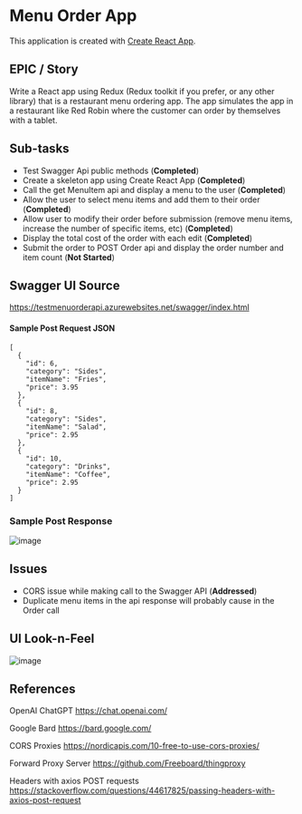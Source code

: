 # Menu Order App

This application is created with [Create React App](https://github.com/facebook/create-react-app).

## EPIC / Story

Write a React app using Redux (Redux toolkit if you prefer, or any other library) that is a
restaurant menu ordering app. The app simulates the app in a restaurant like Red Robin where
the customer can order by themselves with a tablet.

## Sub-tasks

- Test Swagger Api public methods (**Completed**)
- Create a skeleton app using Create React App (**Completed**)
- Call the get MenuItem api and display a menu to the user (**Completed**)
- Allow the user to select menu items and add them to their order (**Completed**)
- Allow user to modify their order before submission (remove menu items, increase the
number of specific items, etc) (**Completed**)
- Display the total cost of the order with each edit (**Completed**)
- Submit the order to POST Order api and display the order number and item count (**Not Started**)

## Swagger UI Source

https://testmenuorderapi.azurewebsites.net/swagger/index.html

#### Sample Post Request JSON

    [ 
      {
        "id": 6,
        "category": "Sides",
        "itemName": "Fries",
        "price": 3.95
      },
      {
        "id": 8,
        "category": "Sides",
        "itemName": "Salad",
        "price": 2.95
      },
      {
        "id": 10,
        "category": "Drinks",
        "itemName": "Coffee",
        "price": 2.95
      }
    ]
### Sample Post Response

![image](https://github.com/EXPESRaza/MenuOrderApp/assets/19290062/d1f5c2dc-2fcb-4fa3-a0fe-511be05be672)

## Issues

- CORS issue while making call to the Swagger API (**Addressed**)
- Duplicate menu items in the api response will probably cause in the Order call

## UI Look-n-Feel

![image](https://github.com/EXPESRaza/MenuOrderApp/assets/19290062/a8bec7a5-537c-4ad5-b1f5-bb8a84d7fe83)

## References

OpenAI ChatGPT 
https://chat.openai.com/

Google Bard
https://bard.google.com/

CORS Proxies
https://nordicapis.com/10-free-to-use-cors-proxies/

Forward Proxy Server
https://github.com/Freeboard/thingproxy

Headers with axios POST requests
https://stackoverflow.com/questions/44617825/passing-headers-with-axios-post-request
